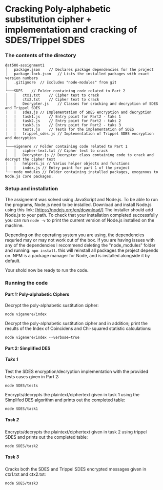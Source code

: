 # Cracking Poly-alphabetic substitution cipher + implementation and cracking of SDES/Trippel SDES

### The contents of the directory

```
dat500-assignment1
│   package.json    // Declares package dependencies for the project
│   package-lock.json   // Lists the installed packages with exact version numbers
│   .gitignore  // Excludes "node-modules" from git
│
└───SDES    // Folder containing code related to Part 2
│   │   ctx1.txt    // Cipher text to crack
│   │   ctx2.txt    // Cipher text to crack
│   │   Decrypter.js    // Classes for cracking and decryption of SDES and Trippel SDES
|   |   sdes.js // Implementation of SDES encryption and decryption
|   |   task1.js    // Entry point for Part2 - taks 1
|   |   task2.js    // Entry point for Part2 - taks 2
|   |   task3.js    // Entry point for Part2 - taks 3
|   |   tests.js    // Tests for the implementation of SDES
|   |   trippel_sdes.js // Implementation of Trippel SDES encryption and decryption
│   
└───vigenere // Folder containing code related to Part 1
|   │   cipher-text.txt // Cipher text to crack
|   |   Decrypter.js // Decrypter class containing code to crack and decrypt the cipher text
|   |   helpers.js // Varius helper objects and functions
|   |   index.js // Entry point for part 1 of the project
└───node_modules // Folder containing installed packages, exogenous to Node.js core packages.
```


### Setup and installation
The assignemnt was solved using JavaScript and Node.js. To be able to run the programs, Node.js need to be installed.
Download and install Node.js using this link: [https://nodejs.org/en/download/]
The installer should add Node.js to your path. To check that your installation completed successfully you can run `node -v`
to print the current version of Node.js installed on the machine.

Depending on the operating system you are using, the dependencies requried may or may not work out of the box. 
If you are having issues with any of the dependencies I recommend deleting the "node_modules" folder and running:
`npm install`. this will reinstall all packages the project depends on. NPM is a package manager for Node, and is installed 
alongside it by default.

Your shold now be ready to run the code.

### Running the code

#### Part 1: Poly-alphabetic Ciphers
Decrypt the poly-alphabetic sustitution cipher:

`node vigenere/index` 

Decrypt the poly-alphabetic sustitution cipher and in addition; print the results of the Index of Coincidens and Chi-squared statistic calculations:

`node vigenere/index --verbose=true`

#### Part 2: Simplified DES

##### Taks 1
Test the SDES encryption/decryption implementation with the provided tests cases given in Part 2:

`node SDES/tests`

Encrypts/decrypts the plaintext/ciphertext given in task 1 using the Simplifed DES algorithm and prints out the completed table:

`node SDES/task1`

##### Task 2
Encrypts/decrypts the plaintext/ciphertext given in task 2 using trippel SDES and prints out the completed table:

`node SDES/task2`

##### Task 3
Cracks both the SDES and Trippel SDES encrypted messages given in ctx1.txt and ctx2.txt:

`node SDES/task3`


